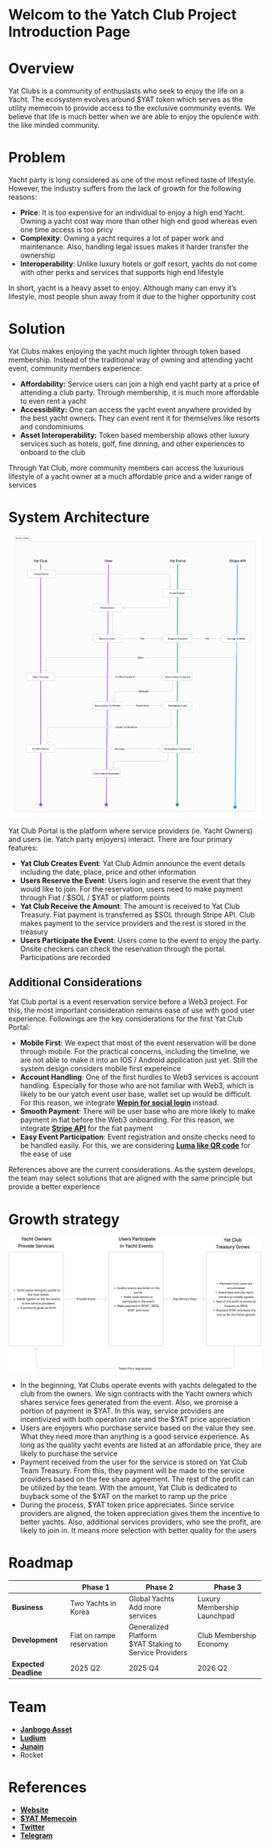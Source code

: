 # Welcom to the Yatch Club Project Introduction Page

# Overview

Yat Clubs is a community of enthusiasts who seek to enjoy the life on a Yacht. The ecosystem evolves around $YAT token which serves as the utility memecoin to provide access to the exclusive community events. We believe that life is much better when we are able to enjoy the opulence with the like minded community.

# Problem

Yacht party is long considered as one of the most refined taste of lifestyle. However, the industry suffers from the lack of growth for the following reasons:

* **Price**: It is too expensive for an individual to enjoy a high end Yacht. Owning a yacht cost way more than other high end good whereas even one time access is too pricy
* **Complexity**: Owning a yacht requires a lot of paper work and maintenance. Also, handling legal issues makes it harder transfer the ownership
* **Interoperability**: Unlike luxury hotels or golf resort, yachts do not come with other perks and services that supports high end lifestyle

In short, yacht is a heavy asset to enjoy. Although many can envy it’s lifestyle, most people shun away from it due to the higher opportunity cost

# Solution

Yat Clubs makes enjoying the yacht much lighter through token based membership. Instead of the traditional way of owning and attending yacht event, community members experience:

* **Affordability:** Service users can join a high end yacht party at a price of attending a club party. Through membership, it is much more affordable to even rent a yacht
* **Accessibility:** One can access the yacht event anywhere provided by the best yacht owners. They can event rent it for themselves like resorts and condominiums
* **Asset Interoperability:** Token based membership allows other luxury services such as hotels, golf, fine dinning, and other experiences to onboard to the club

Through Yat Club, more community members can access the luxurious lifestyle of a yacht owner at a much affordable price and a wider range of services

# System Architecture
![Yat Club Architecture](https://github.com/Ludium-Official/yat-club/blob/main/Yat%20Club%20System%20Architecture.png?raw=true)

Yat Club Portal is the platform where service providers (ie. Yacht Owners) and users (ie. Yatch party enjoyers) interact. There are four primary features:

* **Yat Club Creates Event**: Yat Club Admin announce the event details including the date, place, price and other information
* **Users Reserve the Event**: Users login and reserve the event that they would like to join. For the reservation, users need to make payment through Fiat / $SOL / $YAT or platform points
* **Yat Club Receive the Amount**: The amount is received to Yat Club Treasury. Fiat payment is transferred as $SOL through Stripe API. Club makes payment to the service providers and the rest is stored in the treasury
* **Users Participate the Event**: Users come to the event to enjoy the party. Onsite checkers can check the reservation through the portal. Participations are recorded

## Additional Considerations

Yat Club portal is a event reservation service before a Web3 project. For this, the most important consideration remains ease of use with good user experience. Followings are the key considerations for the first Yat Club Portal:

* **Mobile First**: We expect that most of the event reservation will be done through mobile. For the practical concerns, including the timeline, we are not able to make it into an IOS / Android application just yet. Still the system design considers mobile first expereince
* **Account Handling**: One of the first hurdles to Web3 services is account handling. Especially for those who are not familiar with Web3, which is likely to be our yatch event user base, wallet set up would be difficult. For this reason, we integrate **[Wepin for social login](https://docs.wepin.io/en)** instead.
* **Smooth Payment**: There will be user base who are more likely to make payment in fiat before the Web3 onboarding. For this reason, we integrate **[Stripe API](https://docs.stripe.com/crypto/pay-with-crypto)** for the fiat payment
* **Easy Event Participation**: Event registration and onsite checks need to be handled easily. For this, we are considering **[Luma like QR code](https://help.lu.ma/p/helpart-CBQRlYKtvQZciSd/check-in-guests-for-in-person-events)** for the ease of use

References above are the current considerations. As the system develops, the team may select solutions that are aligned with the same principle but provide a better experience

# Growth strategy
![Yat Club Architecture](https://github.com/Ludium-Official/yat-club/blob/main/Yat%20Club%20Growth%20Strategy.png?raw=true)

* In the beginning, Yat Clubs operate events with yachts delegated to the club from the owners. We sign contracts with the Yacht owners which shares service fees generated from the event. Also, we promise a portion of payment in $YAT. In this way, service providers are incentivized with both operation rate and the $YAT price appreciation
* Users are enjoyers who purchase service based on the value they see. What they need more than anything is a good service experience. As long as the quality yacht events are listed at an affordable price, they are likely to purchase the service
* Payment received from the user for the service is stored on Yat Club Team Treasury. From this, they payment will be made to the service providers based on the fee share agreement. The rest of the profit can be utilized by the team. With the amount, Yat Club is dedicated to buyback some of the $YAT on the market to ramp up the price
* During the process, $YAT token price appreciates. Since service providers are aligned, the token appreciation gives them the incentive to better yachts. Also, additional services providers, who see the profit, are likely to join in. It means more selection with better quality for the users

# Roadmap

|  | **Phase 1** | **Phase 2** | **Phase 3** |
| --- | ------- | ------- | ------- |
| **Business** | Two Yachts in Korea | Global Yachts<br>Add more services | Luxury Membership Launchpad |
| **Development** | Fiat on rampe reservation | Generalized Platform<br>$YAT Staking to Service Providers<br> | Club Membership Economy |
| **Expected Deadline** | 2025 Q2 | 2025 Q4 | 2026 Q2 |

# Team

* **[Janbogo Asset](https://x.com/yat_club/status/1893918790083031331)**
* **[Ludium](https://github.com/Ludium-Official/yat-club)**
* **[Junain](https://github.com/juniahn-dev)**
* Rocket

# References

* **[Website](https://yatclub.io/)**
* **[$YAT Memecoin](https://dexscreener.com/solana/hcrbivzjsihbjwk1hkbxxbjsdsabzh73lmxrum6ij9nn)**
* **[Twitter](https://x.com/yat_club)**
* **[Telegram](https://t.me/yatclub_public)**
